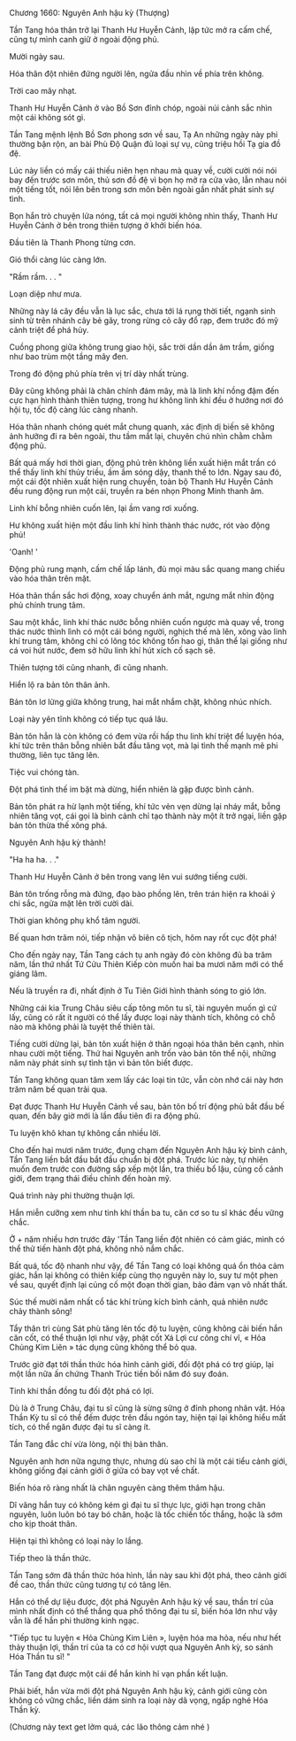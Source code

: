 




Chương 1660: Nguyên Anh hậu kỳ (Thượng)


Tần Tang hóa thân trở lại Thanh Hư Huyễn Cảnh, lập tức mở ra cấm chế, cũng tự mình canh giữ ở ngoài động phủ.

Mười ngày sau.

Hóa thân đột nhiên đứng người lên, ngửa đầu nhìn về phía trên không.

Trời cao mây nhạt.

Thanh Hư Huyễn Cảnh ở vào Bồ Sơn đỉnh chóp, ngoài núi cảnh sắc nhìn một cái không sót gì.

Tần Tang mệnh lệnh Bồ Sơn phong sơn về sau, Tạ An những ngày này phi thường bận rộn, an bài Phù Độ Quận đủ loại sự vụ, cũng triệu hồi Tạ gia đồ đệ.

Lúc này liền có mấy cái thiếu niên hẹn nhau mà quay về, cười cười nói nói bay đến trước sơn môn, thủ sơn đồ đệ vì bọn họ mở ra cửa vào, lẫn nhau nói một tiếng tốt, nói lên bên trong sơn môn bên ngoài gần nhất phát sinh sự tình.

Bọn hắn trò chuyện lửa nóng, tất cả mọi người không nhìn thấy, Thanh Hư Huyễn Cảnh ở bên trong thiên tượng ở khởi biến hóa.

Đầu tiên là Thanh Phong từng cơn.

Gió thổi càng lúc càng lớn.

"Rầm rầm. . . "

Loạn diệp như mưa.

Những này lá cây đều vẫn là lục sắc, chưa tới lá rụng thời tiết, ngạnh sinh sinh từ trên nhánh cây bẻ gãy, trong rừng cỏ cây đổ rạp, đem trước đó mỹ cảnh triệt để phá hủy.

Cuồng phong giữa không trung giao hội, sắc trời dần dần âm trầm, giống như bao trùm một tầng mây đen.

Trong đó động phủ phía trên vị trí dày nhất trùng.

Đây cũng không phải là chân chính đám mây, mà là linh khí nồng đậm đến cực hạn hình thành thiên tượng, trong hư không linh khí đều ở hướng nơi đó hội tụ, tốc độ càng lúc càng nhanh.

Hóa thân nhanh chóng quét mắt chung quanh, xác định dị biến sẽ không ảnh hưởng đi ra bên ngoài, thu tầm mắt lại, chuyên chú nhìn chằm chằm động phủ.

Bất quá mấy hơi thời gian, động phủ trên không liền xuất hiện mắt trần có thể thấy linh khí thủy triều, ầm ầm sóng dậy, thanh thế to lớn. Ngay sau đó, một cái đột nhiên xuất hiện rung chuyển, toàn bộ Thanh Hư Huyễn Cảnh đều rung động run một cái, truyền ra bén nhọn Phong Minh thanh âm.

Linh khí bỗng nhiên cuốn lên, lại ầm vang rơi xuống.

Hư không xuất hiện một đầu linh khí hình thành thác nước, rót vào động phủ!

'Oanh! '

Động phủ rung mạnh, cấm chế lấp lánh, đủ mọi màu sắc quang mang chiếu vào hóa thân trên mặt.

Hóa thân thần sắc hơi động, xoay chuyển ánh mắt, ngưng mắt nhìn động phủ chính trung tâm.

Sau một khắc, linh khí thác nước bỗng nhiên cuốn ngược mà quay về, trong thác nước thình lình có một cái bóng người, nghịch thế mà lên, xông vào linh khí trung tâm, không chỉ có lông tóc không tổn hao gì, thân thể lại giống như cá voi hút nước, đem sở hữu linh khí hút xích cố sạch sẽ.

Thiên tượng tới cũng nhanh, đi cũng nhanh.

Hiển lộ ra bản tôn thân ảnh.

Bản tôn lơ lửng giữa không trung, hai mắt nhắm chặt, không nhúc nhích.

Loại này yên tĩnh không có tiếp tục quá lâu.

Bản tôn hẳn là còn không có đem vừa rồi hấp thu linh khí triệt để luyện hóa, khí tức trên thân bỗng nhiên bắt đầu tăng vọt, mà lại tình thế mạnh mẽ phi thường, liên tục tăng lên.

Tiệc vui chóng tàn.

Đột phá tình thế im bặt mà dừng, hiển nhiên là gặp được bình cảnh.

Bản tôn phát ra hừ lạnh một tiếng, khí tức vẻn vẹn dừng lại nháy mắt, bỗng nhiên tăng vọt, cái gọi là bình cảnh chỉ tạo thành này một ít trở ngại, liền gặp bản tôn thừa thế xông phá.

Nguyên Anh hậu kỳ thành!

"Ha ha ha. . ."

Thanh Hư Huyễn Cảnh ở bên trong vang lên vui sướng tiếng cười.

Bản tôn trống rỗng mà đứng, đạo bào phồng lên, trên trán hiện ra khoái ý chi sắc, ngửa mặt lên trời cười dài.

Thời gian không phụ khổ tâm người.

Bế quan hơn trăm nói, tiếp nhận vô biên cô tịch, hôm nay rốt cục đột phá!

Cho đến ngày nay, Tần Tang cách tụ anh ngày đó còn không đủ ba trăm năm, lần thứ nhất Tứ Cửu Thiên Kiếp còn muốn hai ba mươi năm mới có thể giáng lâm.

Nếu là truyền ra đi, nhất định ở Tu Tiên Giới hình thành sóng to gió lớn.

Những cái kia Trung Châu siêu cấp tông môn tu sĩ, tài nguyên muốn gì cứ lấy, cũng có rất ít người có thể lấy được loại này thành tích, không có chỗ nào mà không phải là tuyệt thế thiên tài.

Tiếng cười dừng lại, bản tôn xuất hiện ở thân ngoại hóa thân bên cạnh, nhìn nhau cười một tiếng. Thứ hai Nguyên anh trốn vào bản tôn thể nội, những năm này phát sinh sự tình tận vì bản tôn biết được.

Tần Tang không quan tâm xem lấy các loại tin tức, vẫn còn nhớ cái này hơn trăm năm bế quan trải qua.

Đạt được Thanh Hư Huyễn Cảnh về sau, bản tôn bố trí động phủ bắt đầu bế quan, đến bây giờ mới là lần đầu tiên đi ra động phủ.

Tu luyện khô khan tự không cần nhiều lời.

Cho đến hai mươi năm trước, đụng chạm đến Nguyên Anh hậu kỳ bình cảnh, Tần Tang liền bắt đầu bắt đầu chuẩn bị đột phá. Trước lúc này, tự nhiên muốn đem trước con đường sắp xếp một lần, tra thiếu bổ lậu, củng cố cảnh giới, đem trạng thái điều chỉnh đến hoàn mỹ.

Quá trình này phi thường thuận lợi.

Hắn miễn cưỡng xem như tinh khí thần ba tu, căn cơ so tu sĩ khác đều vững chắc.

Ở + năm nhiều hơn trước đây 'Tần Tang liền đột nhiên có cảm giác, mình có thể thử tiến hành đột phá, không nhỏ nắm chắc.

Bất quá, tốc độ nhanh như vậy, để Tần Tang có loại không quá ổn thỏa cảm giác, hắn lại không có thiên kiếp cùng thọ nguyên này lo, suy tư một phen về sau, quyết định lại củng cố một đoạn thời gian, bảo đảm vạn vô nhất thất.

Súc thế mười năm nhất cổ tác khí trùng kích bình cảnh, quả nhiên nước chảy thành sông!

Tẩy thân trì cùng Sát phù tăng lên tốc độ tu luyện, cũng không cải biến hắn căn cốt, có thể thuận lợi như vậy, phật cốt Xá Lợi cư công chí vĩ, « Hỏa Chủng Kim Liên » tác dụng cũng không thể bỏ qua.

Trước giờ đạt tới thần thức hóa hình cảnh giới, đối đột phá có trợ giúp, lại một lần nữa ấn chứng Thanh Trúc tiền bối năm đó suy đoán.

Tinh khí thần đồng tu đối đột phá có lợi.

Dù là ở Trung Châu, đại tu sĩ cũng là sừng sững ở đỉnh phong nhân vật. Hóa Thần Kỳ tu sĩ có thể đếm được trên đầu ngón tay, hiện tại lại không hiểu mất tích, có thể ngăn được đại tu sĩ càng ít.

Tần Tang đắc chí vừa lòng, nội thị bản thân.

Nguyên anh hơn nữa ngưng thực, nhưng dù sao chỉ là một cái tiểu cảnh giới, không giống đại cảnh giới ở giữa có bay vọt về chất.

Biến hóa rõ ràng nhất là chân nguyên càng thêm thâm hậu.

Dĩ vãng hắn tuy có không kém gì đại tu sĩ thực lực, giới hạn trong chân nguyên, luôn luôn bó tay bó chân, hoặc là tốc chiến tốc thắng, hoặc là sớm cho kịp thoát thân.

Hiện tại thì không có loại này lo lắng.

Tiếp theo là thần thức.

Tần Tang sớm đã thần thức hóa hình, lần này sau khi đột phá, theo cảnh giới đề cao, thần thức cũng tương tự có tăng lên.

Hắn có thể dự liệu được, đột phá Nguyên Anh hậu kỳ về sau, thần trí của mình nhất định có thể thắng qua phổ thông đại tu sĩ, biến hóa lớn như vậy vẫn là để hắn phi thường kinh ngạc.

"Tiếp tục tu luyện « Hỏa Chủng Kim Liên », luyện hóa ma hỏa, nếu như hết thảy thuận lợi, thần trí của ta có cơ hội vượt qua Nguyên Anh kỳ, so sánh Hóa Thần tu sĩ! "

Tần Tang đạt được một cái để hắn kinh hỉ vạn phần kết luận.

Phải biết, hắn vừa mới đột phá Nguyên Anh hậu kỳ, cảnh giới cũng còn không có vững chắc, liền dám sinh ra loại này dã vọng, ngấp nghé Hóa Thần kỳ.

(Chương này text get lởm quá, các lão thông cảm nhé )




